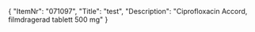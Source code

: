 {
  "ItemNr": "071097",
  "Title": "test",
  "Description": "Ciprofloxacin Accord, filmdragerad tablett 500 mg"
}